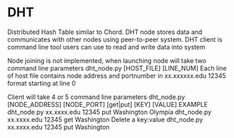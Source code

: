 # DHT
Distributed Hash Table similar to Chord. DHT node stores data and communicates with other nodes
using peer-to-peer system.  DHT client is command line tool users can use to read and write data into system

Node joining is not implemented, when launching node will take two command line parameters
dht_node.py [HOST_FILE] [LINE_NUM]
Each line of host file contains node address and portnumber in xx.xxxxxx.edu 12345 format starting at line 0

Client will take 4 or 5 command line parameters
dht_node.py [NODE_ADDRESS] [NODE_PORT] [get|put] [KEY] [VALUE]
EXAMPLE
dht_node.py xx.xxxx.edu 12345 put Washington Olympia
dht_node.py xx.xxxx.edu 12345 get Washington
Delete a key:value
dht_node.py xx.xxxx.edu 12345 put Washington
